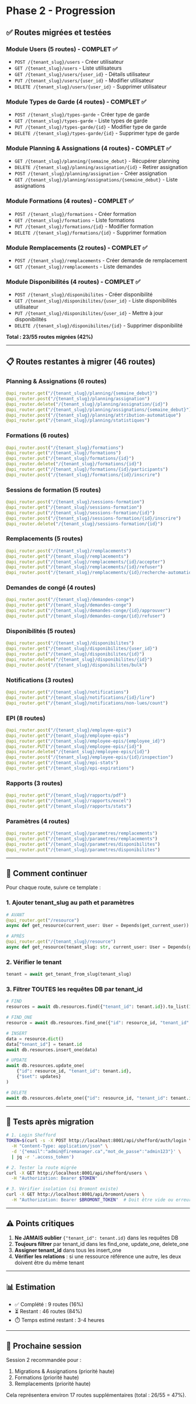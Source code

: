 # Phase 2 - Progression

## ✅ Routes migrées et testées

### Module Users (5 routes) - COMPLET ✅
- `POST /{tenant_slug}/users` - Créer utilisateur
- `GET /{tenant_slug}/users` - Liste utilisateurs  
- `GET /{tenant_slug}/users/{user_id}` - Détails utilisateur
- `PUT /{tenant_slug}/users/{user_id}` - Modifier utilisateur
- `DELETE /{tenant_slug}/users/{user_id}` - Supprimer utilisateur

### Module Types de Garde (4 routes) - COMPLET ✅
- `POST /{tenant_slug}/types-garde` - Créer type de garde
- `GET /{tenant_slug}/types-garde` - Liste types de garde
- `PUT /{tenant_slug}/types-garde/{id}` - Modifier type de garde
- `DELETE /{tenant_slug}/types-garde/{id}` - Supprimer type de garde

### Module Planning & Assignations (4 routes) - COMPLET ✅
- `GET /{tenant_slug}/planning/{semaine_debut}` - Récupérer planning
- `DELETE /{tenant_slug}/planning/assignation/{id}` - Retirer assignation
- `POST /{tenant_slug}/planning/assignation` - Créer assignation
- `GET /{tenant_slug}/planning/assignations/{semaine_debut}` - Liste assignations

### Module Formations (4 routes) - COMPLET ✅
- `POST /{tenant_slug}/formations` - Créer formation
- `GET /{tenant_slug}/formations` - Liste formations
- `PUT /{tenant_slug}/formations/{id}` - Modifier formation
- `DELETE /{tenant_slug}/formations/{id}` - Supprimer formation

### Module Remplacements (2 routes) - COMPLET ✅
- `POST /{tenant_slug}/remplacements` - Créer demande de remplacement
- `GET /{tenant_slug}/remplacements` - Liste demandes

### Module Disponibilités (4 routes) - COMPLET ✅
- `POST /{tenant_slug}/disponibilites` - Créer disponibilité
- `GET /{tenant_slug}/disponibilites/{user_id}` - Liste disponibilités utilisateur
- `PUT /{tenant_slug}/disponibilites/{user_id}` - Mettre à jour disponibilités
- `DELETE /{tenant_slug}/disponibilites/{id}` - Supprimer disponibilité

**Total : 23/55 routes migrées (42%)**

---

## 📋 Routes restantes à migrer (46 routes)

### Planning & Assignations (6 routes)
```python
@api_router.get("/{tenant_slug}/planning/{semaine_debut}")
@api_router.post("/{tenant_slug}/planning/assignation")
@api_router.delete("/{tenant_slug}/planning/assignation/{id}")
@api_router.get("/{tenant_slug}/planning/assignations/{semaine_debut}")
@api_router.post("/{tenant_slug}/planning/attribution-automatique")
@api_router.get("/{tenant_slug}/planning/statistiques")
```

### Formations (6 routes)
```python
@api_router.post("/{tenant_slug}/formations")
@api_router.get("/{tenant_slug}/formations")
@api_router.put("/{tenant_slug}/formations/{id}")
@api_router.delete("/{tenant_slug}/formations/{id}")
@api_router.get("/{tenant_slug}/formations/{id}/participants")
@api_router.post("/{tenant_slug}/formations/{id}/inscrire")
```

### Sessions de formation (5 routes)
```python
@api_router.post("/{tenant_slug}/sessions-formation")
@api_router.get("/{tenant_slug}/sessions-formation")
@api_router.put("/{tenant_slug}/sessions-formation/{id}")
@api_router.post("/{tenant_slug}/sessions-formation/{id}/inscrire")
@api_router.delete("/{tenant_slug}/sessions-formation/{id}")
```

### Remplacements (5 routes)
```python
@api_router.post("/{tenant_slug}/remplacements")
@api_router.get("/{tenant_slug}/remplacements")
@api_router.put("/{tenant_slug}/remplacements/{id}/accepter")
@api_router.put("/{tenant_slug}/remplacements/{id}/refuser")
@api_router.post("/{tenant_slug}/remplacements/{id}/recherche-automatique")
```

### Demandes de congé (4 routes)
```python
@api_router.post("/{tenant_slug}/demandes-conge")
@api_router.get("/{tenant_slug}/demandes-conge")
@api_router.put("/{tenant_slug}/demandes-conge/{id}/approuver")
@api_router.put("/{tenant_slug}/demandes-conge/{id}/refuser")
```

### Disponibilités (5 routes)
```python
@api_router.post("/{tenant_slug}/disponibilites")
@api_router.get("/{tenant_slug}/disponibilites/{user_id}")
@api_router.put("/{tenant_slug}/disponibilites/{id}")
@api_router.delete("/{tenant_slug}/disponibilites/{id}")
@api_router.post("/{tenant_slug}/disponibilites/bulk")
```

### Notifications (3 routes)
```python
@api_router.get("/{tenant_slug}/notifications")
@api_router.put("/{tenant_slug}/notifications/{id}/lire")
@api_router.get("/{tenant_slug}/notifications/non-lues/count")
```

### EPI (8 routes)
```python
@api_router.post("/{tenant_slug}/employee-epis")
@api_router.get("/{tenant_slug}/employee-epis")
@api_router.get("/{tenant_slug}/employee-epis/{employee_id}")
@api_router.PUT("/{tenant_slug}/employee-epis/{id}")
@api_router.delete("/{tenant_slug}/employee-epis/{id}")
@api_router.post("/{tenant_slug}/employee-epis/{id}/inspection")
@api_router.get("/{tenant_slug}/epi-stats")
@api_router.get("/{tenant_slug}/epi-expirations")
```

### Rapports (3 routes)
```python
@api_router.get("/{tenant_slug}/rapports/pdf")
@api_router.get("/{tenant_slug}/rapports/excel")
@api_router.get("/{tenant_slug}/rapports/stats")
```

### Paramètres (4 routes)
```python
@api_router.get("/{tenant_slug}/parametres/remplacements")
@api_router.put("/{tenant_slug}/parametres/remplacements")
@api_router.get("/{tenant_slug}/parametres/disponibilites")
@api_router.put("/{tenant_slug}/parametres/disponibilites")
```

---

## 🎯 Comment continuer

Pour chaque route, suivre ce template :

### 1. Ajouter tenant_slug au path et paramètres
```python
# AVANT
@api_router.get("/resource")
async def get_resource(current_user: User = Depends(get_current_user)):

# APRÈS  
@api_router.get("/{tenant_slug}/resource")
async def get_resource(tenant_slug: str, current_user: User = Depends(get_current_user)):
```

### 2. Vérifier le tenant
```python
tenant = await get_tenant_from_slug(tenant_slug)
```

### 3. Filtrer TOUTES les requêtes DB par tenant_id
```python
# FIND
resources = await db.resources.find({"tenant_id": tenant.id}).to_list(1000)

# FIND_ONE  
resource = await db.resources.find_one({"id": resource_id, "tenant_id": tenant.id})

# INSERT
data = resource.dict()
data["tenant_id"] = tenant.id
await db.resources.insert_one(data)

# UPDATE
await db.resources.update_one(
    {"id": resource_id, "tenant_id": tenant.id},
    {"$set": updates}
)

# DELETE
await db.resources.delete_one({"id": resource_id, "tenant_id": tenant.id})
```

---

## 🧪 Tests après migration

```bash
# 1. Login Shefford
TOKEN=$(curl -s -X POST http://localhost:8001/api/shefford/auth/login \
  -H "Content-Type: application/json" \
  -d '{"email":"admin@firemanager.ca","mot_de_passe":"admin123"}' \
  | jq -r '.access_token')

# 2. Tester la route migrée
curl -X GET http://localhost:8001/api/shefford/users \
  -H "Authorization: Bearer $TOKEN"

# 3. Vérifier isolation (si Bromont existe)
curl -X GET http://localhost:8001/api/bromont/users \
  -H "Authorization: Bearer $BROMONT_TOKEN"  # Doit être vide ou erreur 404
```

---

## ⚠️ Points critiques

1. **Ne JAMAIS oublier** `{"tenant_id": tenant.id}` dans les requêtes DB
2. **Toujours filtrer** par tenant_id dans les find_one, update_one, delete_one
3. **Assigner tenant_id** dans tous les insert_one
4. **Vérifier les relations** : si une ressource référence une autre, les deux doivent être du même tenant

---

## 📊 Estimation

- ✅ Complété : 9 routes (16%)
- ⏳ Restant : 46 routes (84%)
- ⏱️ Temps estimé restant : 3-4 heures

---

## 🚀 Prochaine session

Session 2 recommandée pour :
1. Migrations & Assignations (priorité haute)
2. Formations (priorité haute)
3. Remplacements (priorité haute)

Cela représentera environ 17 routes supplémentaires (total : 26/55 = 47%).
